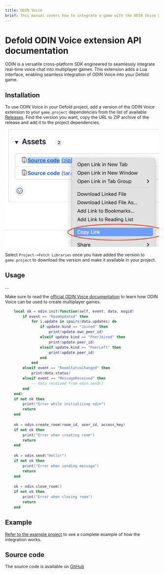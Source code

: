 ```yaml
---
title: ODIN Voice
brief: This manual covers how to integrate a game with the ODIN Voice SDK.
---
```


# Defold ODIN Voice extension API documentation

ODIN is a versatile cross-platform SDK engineered to seamlessly integrate real-time voice chat into multiplayer games. This extension adds a Lua interface, enabling seamless integration of ODIN Voice into your Defold game.


## Installation

To use ODIN Voice in your Defold project, add a version of the ODIN Voice extension to your `game.project` dependencies from the list of available [Releases](https://github.com/defold/extension-odin/releases). Find the version you want, copy the URL to ZIP archive of the release and add it to the project dependencies.

![](add-dependency.png)

Select `Project->Fetch Libraries` once you have added the version to `game.project` to download the version and make it available in your project.


## Usage

...

Make sure to read the [official ODIN Voice documentation](https://docs.4players.io/) to learn how ODIN Voice can be used to create multiplayer games.


```lua
	local ok = odin.init(function(self, event, data, msgid)
		if event == "RoomUpdated" then
			for i,update in ipairs(data.updates) do
				if update.kind == "Joined" then
					print(update.own_peer_id)
				elseif update.kind == "PeerJoined" then
					print(update.peer_id)
				elseif update.kind == "PeerLeft" then
					print(update.peer_id)
				end
			end
		elseif event == "RoomStatusChanged" then
			print(data.status)
		elseif event == "MessageReceived" then
			-- data received from odin.send()
		end
	end)
	if not ok then
		print("Error while initializing odin")
		return
	end

	ok = odin.create_room(room_id, user_id, access_key)
	if not ok then
		print("Error when creating room")
		return
	end

	ok = odin.send("Hello!")
	if not ok then
		print("Error when sending message")
		return
	end

	ok = odin.close_room()
	if not ok then
		print("Error when closing room")
		return
	end
```


## Example

[Refer to the example project](https://github.com/defold/extension-odin/blob/master/example) to see a complete example of how the integration works.

## Source code

The source code is available on [GitHub](https://github.com/defold/extension-odin)

